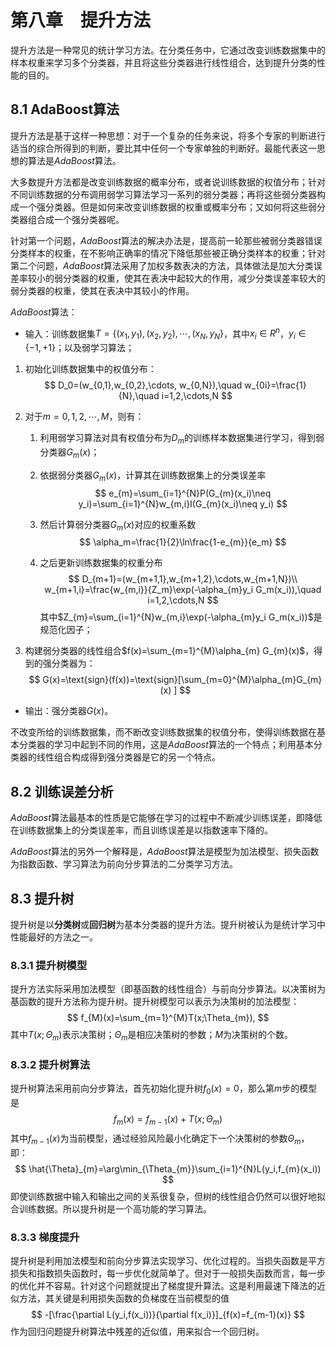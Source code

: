 # 第八章　提升方法

提升方法是一种常见的统计学习方法。在分类任务中，它通过改变训练数据集中的样本权重来学习多个分类器，并且将这些分类器进行线性组合，达到提升分类的性能的目的。

## 8.1 AdaBoost算法

提升方法是基于这样一种思想：对于一个复杂的任务来说，将多个专家的判断进行适当的综合所得到的判断，要比其中任何一个专家单独的判断好。最能代表这一思想的算法是*AdaBoost*算法。

大多数提升方法都是改变训练数据的概率分布，或者说训练数据的权值分布；针对不同训练数据的分布调用弱学习算法学习一系列的弱分类器；再将这些弱分类器构成一个强分类器。但是如何来改变训练数据的权重或概率分布；又如何将这些弱分类器组合成一个强分类器呢。

针对第一个问题，*AdaBoost*算法的解决办法是，提高前一轮那些被弱分类器错误分类样本的权重，在不影响正确率的情况下降低那些被正确分类样本的权重；针对第二个问题，*AdaBoost*算法采用了加权多数表决的方法，具体做法是加大分类误差率较小的弱分类器的权重，使其在表决中起较大的作用，减少分类误差率较大的弱分类器的权重，使其在表决中其较小的作用。

*AdaBoost*算法：

- 输入：训练数据集$T=\{(x_1, y_1), (x_2, y_2), \cdots , (x_N, y_N\}$，其中$x_i \in  R^n$，$y_i \in \{-1, +1\}$；以及弱学习算法；
1. 初始化训练数据集中的权值分布：
   $$
   D_0=(w_{0,1},w_{0,2},\cdots, w_{0,N}),\quad w_{0i}=\frac{1}{N},\quad i=1,2,\cdots,N
   $$

2. 对于$m=0,1,2,\cdots, M$，则有：

   1. 利用弱学习算法对具有权值分布为$D_{m}$的训练样本数据集进行学习，得到弱分类器$G_{m}(x)$；

   2. 依据弱分类器$G_{m}(x)​$，计算其在训练数据集上的分类误差率
      $$
      e_{m}=\sum_{i=1}^{N}P(G_{m}(x_i)\neq y_i)=\sum_{i=1}^{N}w_{m,i}I(G_{m}(x_i)\neq y_i)
      $$

   3. 然后计算弱分类器$G_{m}(x)$对应的权重系数
      $$
      \alpha_m=\frac{1}{2}\ln\frac{1-e_{m}}{e_m}
      $$

   4. 之后更新训练数据集的权重分布
      $$
      D_{m+1}=(w_{m+1,1},w_{m+1,2},\cdots,w_{m+1,N})\\
      w_{m+1,i}=\frac{w_{m,i}}{Z_m}\exp(-\alpha_{m}y_i G_m(x_i)),\quad i=1,2,\cdots,N
      $$
      其中$Z_{m}=\sum_{i=1}^{N}w_{m,i}\exp(-\alpha_{m}y_i G_m(x_i))$是规范化因子；

3. 构建弱分类器的线性组合$f(x)=\sum_{m=1}^{M}\alpha_{m} G_{m}(x)$，得到的强分类器为：
   $$
   G(x)=\text{sign}(f(x))=\text{sign}[\sum_{m=0}^{M}\alpha_{m}G_{m}(x) ]
   $$
- 输出：强分类器$G(x)$。

不改变所给的训练数据集，而不断改变训练数据集的权值分布，使得训练数据在基本分类器的学习中起到不同的作用，这是$AdaBoost$算法的一个特点；利用基本分类器的线性组合构成得到强分类器是它的另一个特点。

## 8.2 训练误差分析

*AdaBoost*算法最基本的性质是它能够在学习的过程中不断减少训练误差，即降低在训练数据集上的分类误差率，而且训练误差是以指数速率下降的。

*AdaBoost*算法的另外一个解释是，*AdaBoost*算法是模型为加法模型、损失函数为指数函数、学习算法为前向分步算法的二分类学习方法。

## 8.3 提升树

提升树是以**分类树**或**回归树**为基本分类器的提升方法。提升树被认为是统计学习中性能最好的方法之一。

### 8.3.1 提升树模型

提升方法实际采用加法模型（即基函数的线性组合）与前向分步算法。以决策树为基函数的提升方法称为提升树。提升树模型可以表示为决策树的加法模型：
$$
f_{M}(x)=\sum_{m=1}^{M}T(x;\Theta_{m}),
$$
其中$T(x;\Theta_{m})$表示决策树；$\Theta_{m}$是相应决策树的参数；$M$为决策树的个数。

### 8.3.2 提升树算法

提升树算法采用前向分步算法，首先初始化提升树$f_{0}(x)=0$，那么第$m$步的模型是
$$
f_{m}(x)=f_{m-1}(x)+T(x;\Theta_{m})
$$
其中$f_{m-1}(x)$为当前模型，通过经验风险最小化确定下一个决策树的参数$\Theta_{m}$，即：
$$
\hat{\Theta}_{m}=\arg\min_{\Theta_{m}}\sum_{i=1}^{N}L(y_i,f_{m}(x_i))
$$
即使训练数据中输入和输出之间的关系很复杂，但树的线性组合仍然可以很好地拟合训练数据。所以提升树是一个高功能的学习算法。

### 8.3.3 梯度提升

提升树是利用加法模型和前向分步算法实现学习、优化过程的。当损失函数是平方损失和指数损失函数时，每一步优化就简单了。但对于一般损失函数而言，每一步的优化并不容易。针对这个问题就提出了梯度提升算法。这是利用最速下降法的近似方法，其关键是利用损失函数的负梯度在当前模型的值
$$
-[\frac{\partial L(y_i,f(x_i))}{\partial f(x_i)}]_{f(x)=f_{m-1}(x)}
$$
作为回归问题提升树算法中残差的近似值，用来拟合一个回归树。